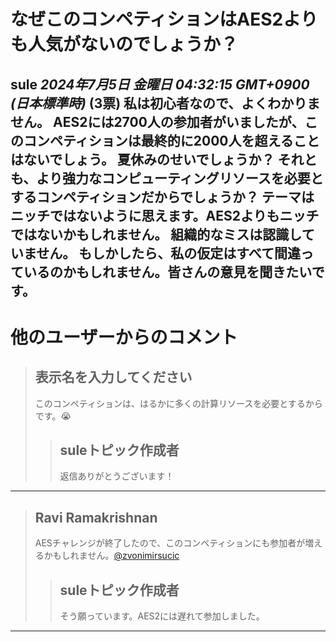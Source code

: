 # なぜこのコンペティションはAES2よりも人気がないのでしょうか？

**sule** *2024年7月5日 金曜日 04:32:15 GMT+0900 (日本標準時)* (3票)
私は初心者なので、よくわかりません。
AES2には2700人の参加者がいましたが、このコンペティションは最終的に2000人を超えることはないでしょう。
夏休みのせいでしょうか？
それとも、より強力なコンピューティングリソースを必要とするコンペティションだからでしょうか？
テーマはニッチではないように思えます。AES2よりもニッチではないかもしれません。
組織的なミスは認識していません。
もしかしたら、私の仮定はすべて間違っているのかもしれません。皆さんの意見を聞きたいです。
---
# 他のユーザーからのコメント
> ## 表示名を入力してください
> 
> このコンペティションは、はるかに多くの計算リソースを必要とするからです。😭
> 
> 
> 
> > ## suleトピック作成者
> > 
> > 返信ありがとうございます！
> > 
> > 
> > 
---
> ## Ravi Ramakrishnan
> 
> AESチャレンジが終了したので、このコンペティションにも参加者が増えるかもしれません。[@zvonimirsucic](https://www.kaggle.com/zvonimirsucic) 
> 
> 
> 
> > ## suleトピック作成者
> > 
> > そう願っています。AES2には遅れて参加しました。
> > 
> > 
> > 
---

